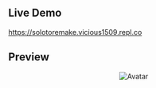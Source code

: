 ## Live Demo
https://solotoremake.vicious1509.repl.co

## Preview

<p align="center">
  <img src="https://i.imgur.com/NAfZk9N.png" alt="Avatar">
</p>
